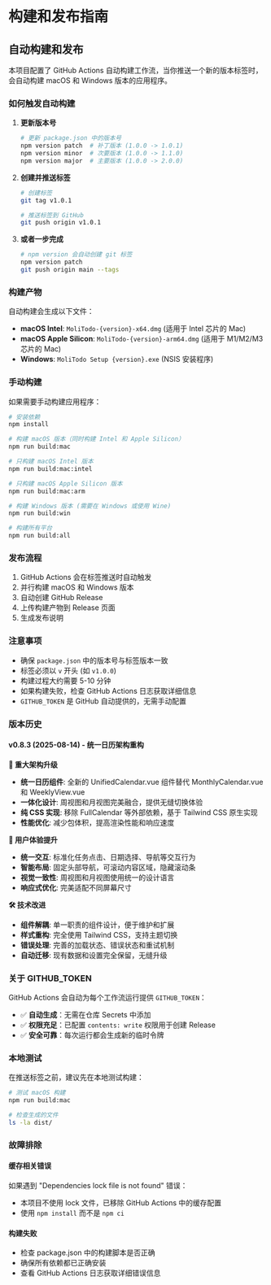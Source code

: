 # 构建和发布指南

## 自动构建和发布

本项目配置了 GitHub Actions 自动构建工作流，当你推送一个新的版本标签时，会自动构建 macOS 和 Windows 版本的应用程序。

### 如何触发自动构建

1. **更新版本号**
   ```bash
   # 更新 package.json 中的版本号
   npm version patch  # 补丁版本 (1.0.0 -> 1.0.1)
   npm version minor  # 次要版本 (1.0.0 -> 1.1.0)
   npm version major  # 主要版本 (1.0.0 -> 2.0.0)
   ```

2. **创建并推送标签**
   ```bash
   # 创建标签
   git tag v1.0.1
   
   # 推送标签到 GitHub
   git push origin v1.0.1
   ```

3. **或者一步完成**
   ```bash
   # npm version 会自动创建 git 标签
   npm version patch
   git push origin main --tags
   ```

### 构建产物

自动构建会生成以下文件：

- **macOS Intel**: `MoliTodo-{version}-x64.dmg` (适用于 Intel 芯片的 Mac)
- **macOS Apple Silicon**: `MoliTodo-{version}-arm64.dmg` (适用于 M1/M2/M3 芯片的 Mac)
- **Windows**: `MoliTodo Setup {version}.exe` (NSIS 安装程序)

### 手动构建

如果需要手动构建应用程序：

```bash
# 安装依赖
npm install

# 构建 macOS 版本（同时构建 Intel 和 Apple Silicon）
npm run build:mac

# 只构建 macOS Intel 版本
npm run build:mac:intel

# 只构建 macOS Apple Silicon 版本
npm run build:mac:arm

# 构建 Windows 版本 (需要在 Windows 或使用 Wine)
npm run build:win

# 构建所有平台
npm run build:all
```

### 发布流程

1. GitHub Actions 会在标签推送时自动触发
2. 并行构建 macOS 和 Windows 版本
3. 自动创建 GitHub Release
4. 上传构建产物到 Release 页面
5. 生成发布说明

### 注意事项

- 确保 `package.json` 中的版本号与标签版本一致
- 标签必须以 `v` 开头 (如 `v1.0.0`)
- 构建过程大约需要 5-10 分钟
- 如果构建失败，检查 GitHub Actions 日志获取详细信息
- `GITHUB_TOKEN` 是 GitHub 自动提供的，无需手动配置

### 版本历史

#### v0.8.3 (2025-08-14) - 统一日历架构重构

**🎨 重大架构升级**
- **统一日历组件**: 全新的 UnifiedCalendar.vue 组件替代 MonthlyCalendar.vue 和 WeeklyView.vue
- **一体化设计**: 周视图和月视图完美融合，提供无缝切换体验
- **纯 CSS 实现**: 移除 FullCalendar 等外部依赖，基于 Tailwind CSS 原生实现
- **性能优化**: 减少包体积，提高渲染性能和响应速度

**🔄 用户体验提升**
- **统一交互**: 标准化任务点击、日期选择、导航等交互行为
- **智能布局**: 固定头部导航，可滚动内容区域，隐藏滚动条
- **视觉一致性**: 周视图和月视图使用统一的设计语言
- **响应式优化**: 完美适配不同屏幕尺寸

**🛠️ 技术改进**
- **组件解耦**: 单一职责的组件设计，便于维护和扩展
- **样式重构**: 完全使用 Tailwind CSS，支持主题切换
- **错误处理**: 完善的加载状态、错误状态和重试机制
- **自动迁移**: 现有数据和设置完全保留，无缝升级

### 关于 GITHUB_TOKEN

GitHub Actions 会自动为每个工作流运行提供 `GITHUB_TOKEN`：
- ✅ **自动生成**：无需在仓库 Secrets 中添加
- ✅ **权限充足**：已配置 `contents: write` 权限用于创建 Release
- ✅ **安全可靠**：每次运行都会生成新的临时令牌

### 本地测试

在推送标签之前，建议先在本地测试构建：

```bash
# 测试 macOS 构建
npm run build:mac

# 检查生成的文件
ls -la dist/
```

### 故障排除

#### 缓存相关错误
如果遇到 "Dependencies lock file is not found" 错误：
- 本项目不使用 lock 文件，已移除 GitHub Actions 中的缓存配置
- 使用 `npm install` 而不是 `npm ci`

#### 构建失败
- 检查 package.json 中的构建脚本是否正确
- 确保所有依赖都已正确安装
- 查看 GitHub Actions 日志获取详细错误信息